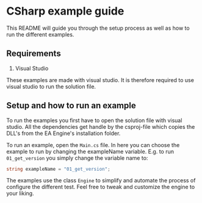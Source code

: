 # CSharp example guide

This README will guide you through the setup process as well as how to run the different examples. 

## Requirements

 1. Visual Studio

These examples are made with visual studio. It is therefore required to use visual studio to run the solution file.

## Setup and how to run an example

To run the examples you first have to open the solution file with visual studio. All the dependencies get handle by the csproj-file which copies the DLL's from the EA Engine's installation folder.

To run an example, open the `Main.cs` file. In here you can choose the example to run by changing the exampleName variable.
E.g. to run `01_get_version` you simply change the variable name to:

```cs
string exampleName = "01_get_version";
```

The examples use the class `Engine` to simplify and automate the process of configure the different test. Feel free to tweak and customize the engine to your liking.
